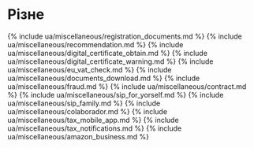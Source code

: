 # Різне

{% include ua/miscellaneous/registration_documents.md %}
{% include ua/miscellaneous/recommendation.md %}
{% include ua/miscellaneous/digital_certificate_obtain.md %}
{% include ua/miscellaneous/digital_certificate_warning.md %}
{% include ua/miscellaneous/eu_vat_check.md %}
{% include ua/miscellaneous/documents_download.md %}
{% include ua/miscellaneous/fraud.md %}
{% include ua/miscellaneous/contract.md %}
{% include ua/miscellaneous/sip_for_yorself.md %}
{% include ua/miscellaneous/sip_family.md %}
{% include ua/miscellaneous/colaborador.md %}
{% include ua/miscellaneous/tax_mobile_app.md %}
{% include ua/miscellaneous/tax_notifications.md %}
{% include ua/miscellaneous/amazon_business.md %}
